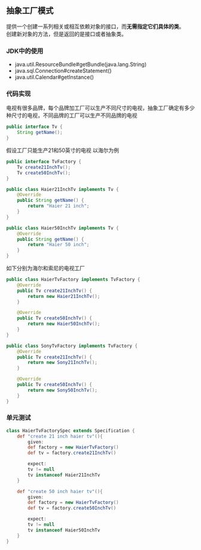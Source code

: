 ## 抽象工厂模式
提供一个创建一系列相关或相互依赖对象的接口，而**无需指定它们具体的类**。  
创建新对象的方法，但是返回的是接口或者抽象类。

### JDK中的使用
- java.util.ResourceBundle#getBundle(java.lang.String)
- java.sql.Connection#createStatement()
- java.util.Calendar#getInstance()

### 代码实现
电视有很多品牌，每个品牌加工厂可以生产不同尺寸的电视，抽象工厂确定有多少种尺寸的电视，不同品牌的工厂可以生产不同品牌的电视
```java
public interface Tv {
    String getName();
}
```
假设工厂只能生产21和50英寸的电视 以海尔为例  
```java
public interface TvFactory {
    Tv create21InchTv();
    Tv create50InchTv();
}

public class Haier21InchTv implements Tv {
    @Override
    public String getName() {
        return "Haier 21 inch";
    }
}

public class Haier50InchTv implements Tv {
    @Override
    public String getName() {
        return "Haier 50 inch";
    }
}
```
如下分别为海尔和索尼的电视工厂  
```java
public class HaierTvFactory implements TvFactory {
    @Override
    public Tv create21InchTv() {
        return new Haier21InchTv();
    }

    @Override
    public Tv create50InchTv() {
        return new Haier50InchTv();
    }
}

public class SonyTvFactory implements TvFactory {
    @Override
    public Tv create21InchTv() {
        return new Sony21InchTv();
    }

    @Override
    public Tv create50InchTv() {
        return new Sony50InchTv();
    }
}
```
### 单元测试 
```groovy
class HaierTvFactorySpec extends Specification {
    def "create 21 inch haier tv"(){
        given:
        def factory = new HaierTvFactory()
        def tv = factory.create21InchTv()

        expect:
        tv != null
        tv instanceof Haier21InchTv
    }

    def "create 50 inch haier tv"(){
        given:
        def factory = new HaierTvFactory()
        def tv = factory.create50InchTv()

        expect:
        tv != null
        tv instanceof Haier50InchTv
    }
}
```